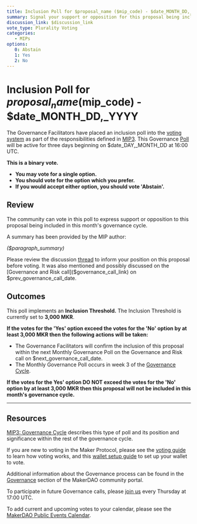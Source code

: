 ```yaml
---
title: Inclusion Poll for $proposal_name ($mip_code) - $date_MONTH_DD,_YYYY
summary: Signal your support or opposition for this proposal being included in this month's governance cycle. 
discussion_link: $discussion_link
vote_type: Plurality Voting
categories:
   - MIPs
options:
   0: Abstain
   1: Yes
   2: No
---
```

# Inclusion Poll for $proposal_name ($mip_code) - $date_MONTH_DD,_YYYY

The Governance Facilitators have placed an inclusion poll into the [voting system](https://vote.makerdao.com/polling) as part of the responsibilities defined in [MIP3](https://mips.makerdao.com/mips/details/60626de7e65b747f996b3d4e). This Governance [Poll](https://community-development.makerdao.com/en/learn/governance/on-chain-gov) will be active for three days beginning on $date_DAY,_MONTH_DD at 16:00 UTC.

**This is a binary vote.** 
- **You may vote for a single option.** 
- **You should vote for the option which you prefer.**
- **If you would accept either option, you should vote 'Abstain'.**

## Review

The community can vote in this poll to express support or opposition to this proposal being included in this month's governance cycle.

A summary has been provided by the MIP author:

*($paragraph_summary)*

Please review the discussion [thread]($discussion_link) to inform your position on this proposal before voting. It was also mentioned and possibly discussed on the [Governance and Risk call]($governance_call_link) on $prev_governance_call_date.

## Outcomes

This poll implements an **Inclusion Threshold.** The Inclusion Threshold is currently set to **3,000 MKR**.

**If the votes for the 'Yes' option exceed the votes for the 'No' option by at least 3,000 MKR then the following actions will be taken:**
* The Governance Facilitators will confirm the inclusion of this proposal within the next Monthly Governance Poll on the Governance and Risk call on $next_governance_call_date. 
* The Monthly Governance Poll occurs in week 3 of the [Governance Cycle](https://mips.makerdao.com/mips/details/MIP3#governance-cycle-overview).

**If the votes for the Yes' option DO NOT exceed the votes for the 'No' option by at least 3,000 MKR then this proposal will not be included in this month's governance cycle.**

---

## Resources

[MIP3: Governance Cycle](https://mips.makerdao.com/mips/details/MIP3) describes this type of poll and its position and significance within the rest of the governance cycle.

If you are new to voting in the Maker Protocol, please see the [voting guide](https://community-development.makerdao.com/en/learn/governance/how-voting-works/) to learn how voting works, and this [wallet setup guide](https://community-development.makerdao.com/en/learn/governance/voting-setup/) to set up your wallet to vote.

Additional information about the Governance process can be found in the [Governance](https://community-development.makerdao.com/en/learn/governance) section of the MakerDAO community portal.

To participate in future Governance calls, please [join us](https://github.com/makerdao/community/tree/master/governance/governance-and-risk-meetings) every Thursday at 17:00 UTC.

To add current and upcoming votes to your calendar, please see the [MakerDAO Public Events Calendar](https://calendar.google.com/calendar/embed?src=makerdao.com_3efhm2ghipksegl009ktniomdk%40group.calendar.google.com&ctz=UTC&mode=week&showCalendars=0&showPrint=0).

